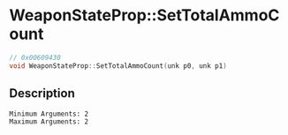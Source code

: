 # WeaponStateProp::SetTotalAmmoCount
```c
// 0x00609430
void WeaponStateProp::SetTotalAmmoCount(unk p0, unk p1)
```
## Description
```
Minimum Arguments: 2
Maximum Arguments: 2
```
